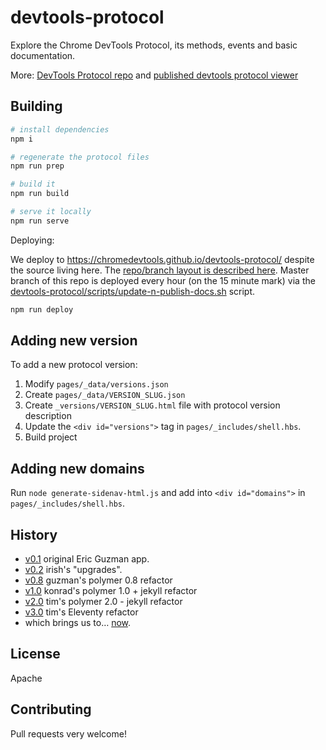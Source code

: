 # devtools-protocol
Explore the Chrome DevTools Protocol, its methods, events and basic documentation.

More: [DevTools Protocol repo](https://github.com/ChromeDevTools/devtools-protocol) and [published devtools protocol viewer](https://chromedevtools.github.io/devtools-protocol/)


##  Building


```sh
# install dependencies
npm i

# regenerate the protocol files
npm run prep

# build it
npm run build

# serve it locally
npm run serve
```

Deploying:

We deploy to https://chromedevtools.github.io/devtools-protocol/ despite the source living here.
The [repo/branch layout is described here](https://github.com/ChromeDevTools/debugger-protocol-viewer/issues/78).
Master branch of this repo is deployed every hour (on the 15 minute mark) via the [devtools-protocol/scripts/update-n-publish-docs.sh](https://github.com/ChromeDevTools/devtools-protocol/blob/master/scripts/update-n-publish-docs.sh) script.

```sh
npm run deploy
```

## Adding new version

To add a new protocol version:

1. Modify `pages/_data/versions.json`
1. Create `pages/_data/VERSION_SLUG.json`
1. Create `_versions/VERSION_SLUG.html` file with protocol version description
1. Update the `<div id="versions">` tag in `pages/_includes/shell.hbs`.
1. Build project

## Adding new domains

Run `node generate-sidenav-html.js` and add into `<div id="domains">` in `pages/_includes/shell.hbs`.

## History


* [v0.1](https://rawgit.com/ChromeDevTools/devtools-protocol/v0.1/index.html)            original Eric Guzman app.
* [v0.2](https://rawgit.com/ChromeDevTools/devtools-protocol/v0.2/index.html)            irish's "upgrades".
* [v0.8](https://rawgit.com/ChromeDevTools/devtools-protocol/v0.8/index.html)            guzman's polymer 0.8 refactor
* [v1.0](https://rawgit.com/ChromeDevTools/devtools-protocol/v1.0/index.html)            konrad's polymer 1.0 + jekyll refactor
* [v2.0](https://github.com/ChromeDevTools/debugger-protocol-viewer/tree/polymer)                            tim's polymer 2.0 - jekyll refactor
* [v3.0](https://chromedevtools.github.io/devtools-protocol/)                            tim's Eleventy refactor
* which brings us to… [now](https://chromedevtools.github.io/devtools-protocol/).


## License

Apache

## Contributing

Pull requests very welcome!





